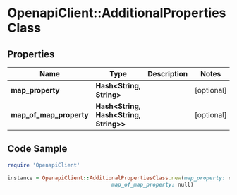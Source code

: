 # OpenapiClient::AdditionalPropertiesClass

## Properties

Name | Type | Description | Notes
------------ | ------------- | ------------- | -------------
**map_property** | **Hash&lt;String, String&gt;** |  | [optional] 
**map_of_map_property** | **Hash&lt;String, Hash&lt;String, String&gt;&gt;** |  | [optional] 

## Code Sample

```ruby
require 'OpenapiClient'

instance = OpenapiClient::AdditionalPropertiesClass.new(map_property: null,
                                 map_of_map_property: null)
```



